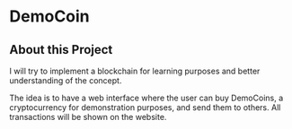 # DemoCoin
## About this Project
I will try to implement a blockchain for learning purposes and better understanding of the concept.

The idea is to have a web interface where the user can buy DemoCoins, a cryptocurrency for demonstration purposes, and send them to others. All transactions will be shown on the website.